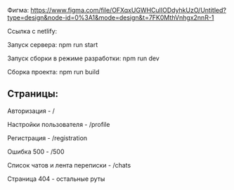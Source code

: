 Фигма: https://www.figma.com/file/OFXqxUGWHCulIODdyhkUzO/Untitled?type=design&node-id=0%3A1&mode=design&t=7FK0MthVnhgx2nnR-1

Ссылка с netlify: 

Запуск сервера: npm run start

Запуск сборки в режиме разработки: npm run dev

Сборка проекта: npm run build

## Страницы:

Авторизация - /

Настройки пользователя - /profile

Регистрация - /registration

Ошибка 500 - /500

Список чатов и лента переписки - /chats

Страница 404 - остальные руты
